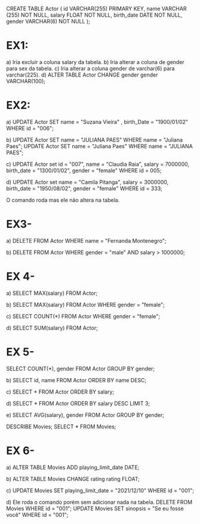 CREATE TABLE Actor (
    id VARCHAR(255) PRIMARY KEY,
    name VARCHAR (255) NOT NULL,
    salary FLOAT NOT NULL,
    birth_date DATE NOT NULL,
    gender VARCHAR(6) NOT NULL
);

 # EX1:
  a) Iria excluir a coluna salary da tabela.
    b) Iria alterar a coluna de gender para sex da tabela.
    c) Iria alterar a coluna gender de varchar(6) para varchar(225).
    d) 
ALTER TABLE Actor CHANGE gender gender VARCHAR(100);


# EX2:
 a)
UPDATE Actor SET name = "Suzana Vieira" , birth_Date = "1900/01/02" WHERE id = "006";

 b)
UPDATE Actor SET name = "JULIANA PAES" WHERE name = "Juliana Paes";
UPDATE Actor SET name = "Juliana Paes" WHERE name = "JULIANA PAES";

 c)
UPDATE Actor 
set 
	id = "007",
    name = "Claudia Raia",
    salary = 7000000,
    birth_date = "1300/01/02",
    gender = "female"
WHERE id = 005;

 d) 
UPDATE Actor
 set 
    name = "Camila Pitanga",
    salary = 3000000,
    birth_date = "1950/08/02",
    gender = "female"
WHERE id = 333;

O comando roda mas ele não altera na tabela.



 # EX3-
  a)
DELETE FROM Actor WHERE name = "Fernanda Montenegro";

 b)
DELETE FROM Actor WHERE gender = "male" AND salary > 1000000;


 # EX 4- 
 a)
SELECT MAX(salary) FROM Actor;

 b)
SELECT MAX(salary) FROM Actor WHERE gender = "female";

 c)
SELECT COUNT(*) FROM Actor WHERE gender = "female";

 d) 
SELECT SUM(salary) FROM Actor;



# EX 5-
SELECT COUNT(*), gender
FROM Actor
GROUP BY gender;

 b)
SELECT id, name FROM Actor ORDER BY name DESC;

 c)
SELECT * FROM Actor ORDER BY salary;

 d)
SELECT * FROM Actor ORDER BY salary DESC LIMIT 3;

 e)
SELECT AVG(salary), gender FROM Actor GROUP BY gender;



DESCRIBE Movies;
SELECT * FROM Movies;

 # EX 6- 
 a)
ALTER TABLE Movies ADD playing_limit_date DATE;

 b)
ALTER TABLE Movies CHANGE rating rating FLOAT;

 c)
UPDATE Movies SET playing_limit_date = "2021/12/10" WHERE id = "001";

 d) Ele roda o comando porém sem adicionar nada na tabela.
DELETE FROM Movies WHERE id = "001";
UPDATE Movies SET sinopsis = "Se eu fosse você" WHERE id = "001";







